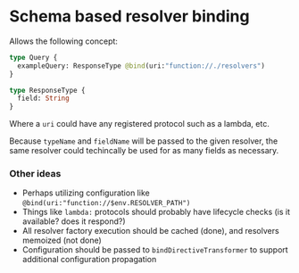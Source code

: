 # Schema based resolver binding

Allows the following concept: 

```graphql
type Query {
  exampleQuery: ResponseType @bind(uri:"function://./resolvers")
}

type ResponseType {
  field: String
}
```
Where a `uri` could have any registered protocol such as a lambda, etc.

Because `typeName` and `fieldName` will be passed to the given resolver, the same resolver could techincally be used for as many fields as necessary.

### Other ideas

- Perhaps utilizing configuration like `@bind(uri:"function://$env.RESOLVER_PATH")`
- Things like `lambda:` protocols should probably have lifecycle checks (is it available? does it respond?)
- All resolver factory execution should be cached (done), and resolvers memoized (not done)
- Configuration should be passed to `bindDirectiveTransformer` to support additional configuration propagation